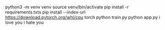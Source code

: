 python3 -m venv venv
source venv/bin/activate
pip install -r requirements.txts
pip install --index-url https://download.pytorch.org/whl/cpu torch
python train.py
python app.py
i love you
i hate you
